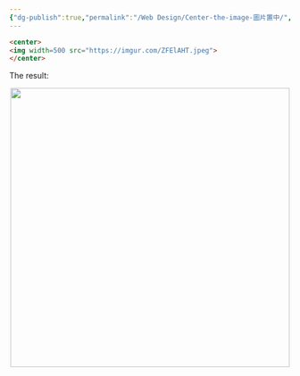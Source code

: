 ```yaml
---
{"dg-publish":true,"permalink":"/Web Design/Center-the-image-圖片置中/","title":"Center images (in Obsidian)","tags":["Obsidian"],"noteIcon":"1","created":"2024-09-16T00:51:10.000+08:00","updated":"2024-09-17T22:52:46.000+08:00"}
---
```



```html
<center>
<img width=500 src="https://imgur.com/ZFElAHT.jpeg">
</center>
```

The result:
<center>
<img width=500 src="https://imgur.com/ZFElAHT.jpeg">
</center>
